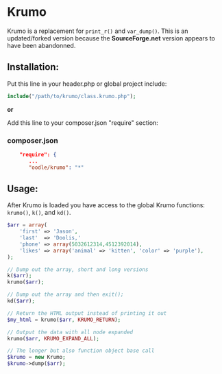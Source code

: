 Krumo
=====

Krumo is a replacement for `print_r()` and `var_dump()`. This is an updated/forked version
because the **SourceForge.net** version appears to have been abandonned.

Installation:
-------------
Put this line in your header.php or global project include:

~~~PHP
include("/path/to/krumo/class.krumo.php");
~~~

**or**

Add this line to your composer.json "require" section:

### composer.json
```json
    "require": {
       ...
       "oodle/krumo": "*"
```

Usage:
------
After Krumo is loaded you have access to the global Krumo functions: `krumo()`, `k()`, and `kd()`.

```php
$arr = array(
	'first' => 'Jason',
	'last'  => 'Doolis,'
	'phone' => array(5032612314,4512392014),
	'likes' => array('animal' => 'kitten', 'color' => 'purple'),
);

// Dump out the array, short and long versions
k($arr); 
krumo($arr);

// Dump out the array and then exit();
kd($arr); 

// Return the HTML output instead of printing it out
$my_html = krumo($arr, KRUMO_RETURN);

// Output the data with all node expanded
krumo($arr, KRUMO_EXPAND_ALL);

// The longer but also function object base call
$krumo = new Krumo;
$krumo->dump($arr);
```
